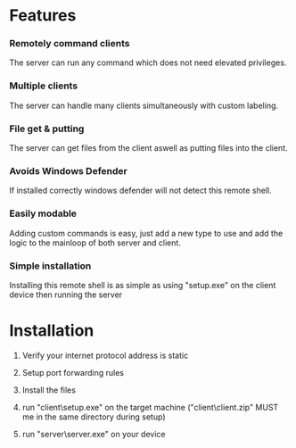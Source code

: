 # Features

### Remotely command clients
The server can run any command which does not need elevated privileges.

### Multiple clients
The server can handle many clients simultaneously with custom labeling.

### File get & putting
The server can get files from the client aswell as putting files into the client.

### Avoids Windows Defender
If installed correctly windows defender will not detect this remote shell.

### Easily modable
Adding custom commands is easy, just add a new type to use and add the logic to the mainloop of both server and client.

### Simple installation
Installing this remote shell is as simple as using "setup.exe" on the client device then running the server

# Installation

1. Verify your internet protocol address is static

2. Setup port forwarding rules

3. Install the files

4. run "client\setup.exe" on the target machine ("client\client.zip" MUST me in the same directory during setup)

5. run "server\server.exe" on your device
